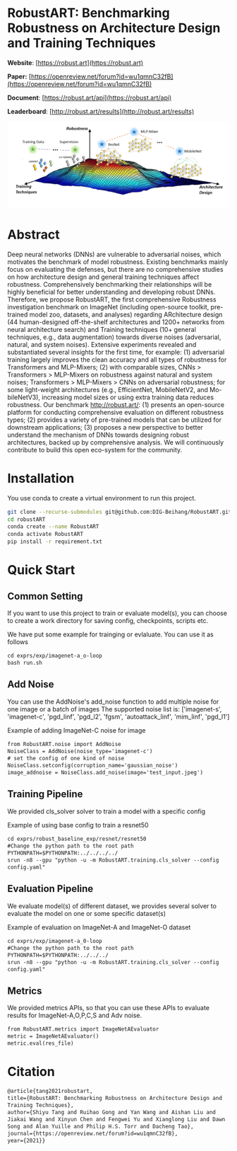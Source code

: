 # RobustART: Benchmarking Robustness on Architecture Design and Training Techniques

**Website**: [https://robust.art](https://robust.art)

**Paper:** [https://openreview.net/forum?id=wu1qmnC32fB](https://openreview.net/forum?id=wu1qmnC32fB)

**Document**: [https://robust.art/api](https://robust.art/api)

**Leaderboard**: [http://robust.art/results](http://robust.art/results)

<p align="center"><img src="website_main.png" width="700">


# Abstract
Deep neural networks (DNNs) are vulnerable to adversarial noises, which motivates the benchmark of model robustness. 
Existing benchmarks mainly focus on evaluating the defenses, but there are no comprehensive studies on how architecture
design and general training techniques affect robustness. Comprehensively benchmarking their relationships will be 
highly beneficial for better understanding and developing robust DNNs. Therefore, we propose RobustART, the first comprehensive Robustness investigation benchmark on ImageNet (including open-source toolkit, pre-trained model zoo, datasets, and analyses) regarding ARchitecture
design (44 human-designed off-the-shelf architectures and 1200+ networks from
neural architecture search) and Training techniques (10+ general techniques, e.g.,
data augmentation) towards diverse noises (adversarial, natural, and system noises).
Extensive experiments revealed and substantiated several insights for the first time,
for example: (1) adversarial training largely improves the clean accuracy and
all types of robustness for Transformers and MLP-Mixers; (2) with comparable
sizes, CNNs > Transformers > MLP-Mixers on robustness against natural and
system noises; Transformers > MLP-Mixers > CNNs on adversarial robustness; 
for some light-weight architectures (e.g., EfficientNet, MobileNetV2, and Mo-
 bileNetV3), increasing model sizes or using extra training data reduces robustness.
 Our benchmark http://robust.art/: (1) presents an open-source platform for
 conducting comprehensive evaluation on different robustness types; (2) provides a
 variety of pre-trained models that can be utilized for downstream applications; (3)
 proposes a new perspective to better understand the mechanism of DNNs towards
 designing robust architectures, backed up by comprehensive analysis. We will
 continuously contribute to build this open eco-system for the community.

# Installation
You use conda to create a virtual environment to run this project.

```bash
git clone --recurse-submodules git@github.com:DIG-Beihang/RobustART.git
cd robustART
conda create --name RobustART
conda activate RobustART
pip install -r requirement.txt
```

Quick Start
=====================================

Common Setting
--------------
If you want to use this project to train or evaluate model(s), you can choose to create a work directory for saving config, checkpoints, scripts etc.

We have put some example for trainging or evlaluate. You can use it as follows


	cd exprs/exp/imagenet-a_o-loop
	bash run.sh


Add Noise
---------
You can use the AddNoise's add_noise function to add multiple noise for one image or a batch of images
The supported noise list is: ['imagenet-s', 'imagenet-c', 'pgd_linf', 'pgd_l2', 'fgsm', 'autoattack_linf', 'mim_linf', 'pgd_l1']

Example of adding ImageNet-C noise for image


	from RobustART.noise import AddNoise
	NoiseClass = AddNoise(noise_type='imagenet-c')
	# set the config of one kind of noise
	NoiseClass.setconfig(corruption_name='gaussian_noise')
	image_addnoise = NoiseClass.add_noise(image='test_input.jpeg')

Training Pipeline
-----------------
We provided cls_solver solver to train a model with a specific config

Example of using base config to train a resnet50

	cd exprs/robust_baseline_exp/resnet/resnet50
	#Change the python path to the root path
	PYTHONPATH=$PYTHONPATH:../../../../
	srun -n8 --gpu "python -u -m RobustART.training.cls_solver --config config.yaml"


Evaluation Pipeline
-------------------
We evaluate model(s) of different dataset, we provides several solver to evaluate the model on one or some specific dataset(s)

Example of evaluation on ImageNet-A and ImageNet-O dataset


	cd exprs/exp/imagenet-a_0-loop
	#Change the python path to the root path
	PYTHONPATH=$PYTHONPATH:../../../
	srun -n8 --gpu "python -u -m RobustART.training.cls_solver --config config.yaml"


Metrics
-------
We provided metrics APIs, so that you can use these APIs to evaluate results for ImageNet-A,O,P,C,S and Adv noise.


	from RobustART.metrics import ImageNetAEvaluator
	metric = ImageNetAEvaluator()
	metric.eval(res_file)

     
# Citation
```
@article{tang2021robustart,
title={RobustART: Benchmarking Robustness on Architecture Design and Training Techniques},
author={Shiyu Tang and Ruihao Gong and Yan Wang and Aishan Liu and Jiakai Wang and Xinyun Chen and Fengwei Yu and Xianglong Liu and Dawn Song and Alan Yuille and Philip H.S. Torr and Dacheng Tao},
journal={https://openreview.net/forum?id=wu1qmnC32fB},
year={2021}}
```
